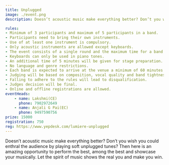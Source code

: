 ```yaml
---
title: Unplugged
image: ./event.png
description: Doesn’t acoustic music make everything better? Don’t you wish you could enthral the audience by playing soft unplugged tunes? Then here is an amazing opportunity to perform the best, among the best and showcase your musically. Let the spirit of music shows the real you and make you win.

rules: 
- Minimum of 3 participants and maximum of 5 participants in a band. 
- Participants need to bring their own instruments. 
- Use of at least one instrument is compulsory. 
- Only acoustic instruments are allowed except keyboards. 
- The event consists of a single round and the maximum time for a band’s performance is 10 minutes.
- Keyboards can only be used in piano tones. 
- An additional time of 5 minutes will be given for stage preparation. 
- No language and genre restrictions. 
- Each band is expected to arrive at the venue a minimum of 60 minutes prior to the start of the  event. 
- Judging will be based on composition, vocal quality and band tightness. 
- Falling to adhere to the rules will lead to disqualification. 
- Judges decision will be final. 
- Online and offline registrations are allowed.
eventHeads:
    - name: Lakshmi(CE)
      phone: 7902972649
    - name: Anjali G Pai(EC)
      phone: 9497590756
prize: 15000
registration: 750
reg: https://www.yepdesk.com/lumiere-unplugged
---
```

Doesn’t acoustic music make everything better? Don’t you wish you could enthral the audience by playing soft unplugged tunes? Then here is an amazing opportunity to perform the best, among the best and showcase your musically. Let the spirit of music shows the real you and make you win.
